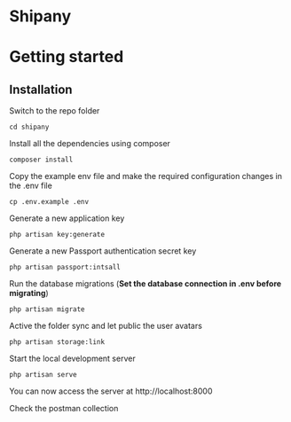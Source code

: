 # Shipany

# Getting started

## Installation

Switch to the repo folder

    cd shipany

Install all the dependencies using composer

    composer install

Copy the example env file and make the required configuration changes in the .env file

    cp .env.example .env

Generate a new application key

    php artisan key:generate

Generate a new Passport authentication secret key

    php artisan passport:intsall

Run the database migrations (**Set the database connection in .env before migrating**)

    php artisan migrate

Active the folder sync and let public the user avatars

    php artisan storage:link

Start the local development server

    php artisan serve

You can now access the server at http://localhost:8000

Check the postman collection